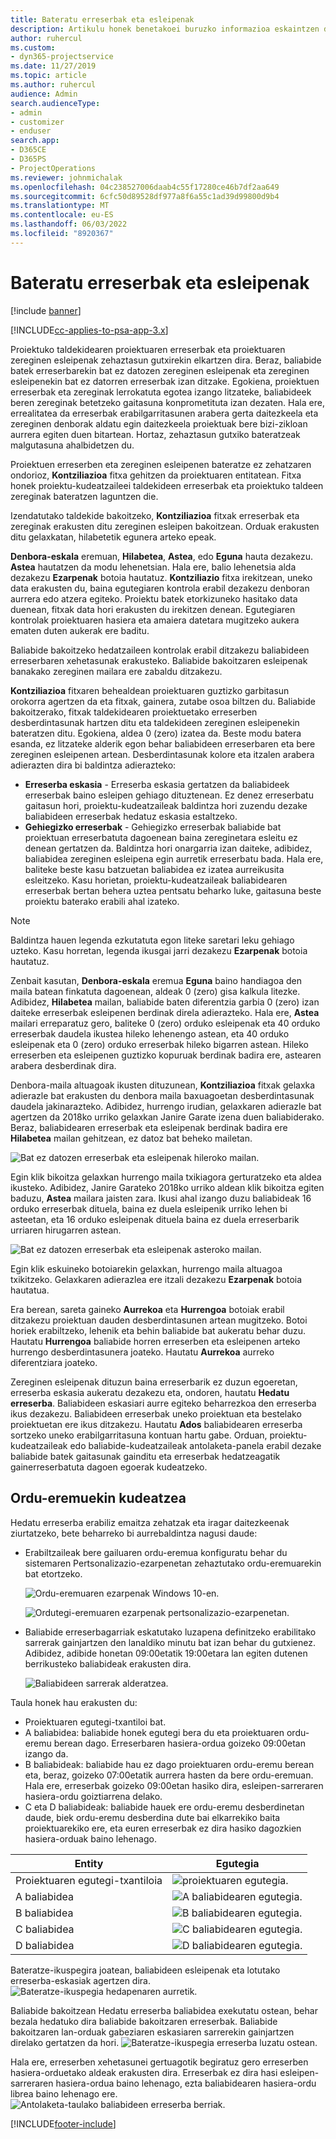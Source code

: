 ```yaml
---
title: Bateratu erreserbak eta esleipenak
description: Artikulu honek benetakoei buruzko informazioa eskaintzen du.
author: ruhercul
ms.custom:
- dyn365-projectservice
ms.date: 11/27/2019
ms.topic: article
ms.author: ruhercul
audience: Admin
search.audienceType:
- admin
- customizer
- enduser
search.app:
- D365CE
- D365PS
- ProjectOperations
ms.reviewer: johnmichalak
ms.openlocfilehash: 04c238527006daab4c55f17280ce46b7df2aa649
ms.sourcegitcommit: 6cfc50d89528df977a8f6a55c1ad39d99800d9b4
ms.translationtype: MT
ms.contentlocale: eu-ES
ms.lasthandoff: 06/03/2022
ms.locfileid: "8920367"
---
```

# <a name="reconcile-bookings-and-assignments"></a>Bateratu erreserbak eta esleipenak

[!include [banner](../includes/psa-now-project-operations.md)]

[!INCLUDE[cc-applies-to-psa-app-3.x](../includes/cc-applies-to-psa-app-3x.md)]

Proiektuko taldekidearen proiektuaren erreserbak eta proiektuaren zereginen esleipenak zehaztasun gutxirekin elkartzen dira. Beraz, baliabide batek erreserbarekin bat ez datozen zereginen esleipenak eta zereginen esleipenekin bat ez datorren erreserbak izan ditzake. Egokiena, proiektuen erreserbak eta zereginak lerrokatuta egotea izango litzateke, baliabideek beren zereginak betetzeko gaitasuna konprometituta izan dezaten. Hala ere, errealitatea da erreserbak erabilgarritasunen arabera gerta daitezkeela eta zereginen denborak aldatu egin daitezkeela proiektuak bere bizi-zikloan aurrera egiten duen bitartean. Hortaz, zehaztasun gutxiko bateratzeak malgutasuna ahalbidetzen du.

Proiektuen erreserben eta zereginen esleipenen bateratze ez zehatzaren ondorioz, **Kontziliazioa** fitxa gehitzen da proiektuaren entitatean. Fitxa honek proiektu-kudeatzaileei taldekideen erreserbak eta proiektuko taldeen zereginak bateratzen laguntzen die.

Izendatutako taldekide bakoitzeko, **Kontziliazioa** fitxak erreserbak eta zereginak erakusten ditu zereginen esleipen bakoitzean. Orduak erakusten ditu gelaxkatan, hilabetetik egunera arteko epeak.

**Denbora-eskala** eremuan, **Hilabetea**, **Astea**, edo **Eguna** hauta dezakezu. **Astea** hautatzen da modu lehenetsian. Hala ere, balio lehenetsia alda dezakezu **Ezarpenak** botoia hautatuz. **Kontziliazio** fitxa irekitzean, uneko data erakusten du, baina egutegiaren kontrola erabil dezakezu denboran aurrera edo atzera egiteko. Proiektu batek etorkizuneko hasitako data duenean, fitxak data hori erakusten du irekitzen denean. Egutegiaren kontrolak proiektuaren hasiera eta amaiera datetara mugitzeko aukera ematen duten aukerak ere baditu.

Baliabide bakoitzeko hedatzaileen kontrolak erabil ditzakezu baliabideen erreserbaren xehetasunak erakusteko. Baliabide bakoitzaren esleipenak banakako zereginen mailara ere zabaldu ditzakezu.

**Kontziliazioa** fitxaren behealdean proiektuaren guztizko garbitasun orokorra agertzen da eta fitxak, gainera, zutabe osoa biltzen du. Baliabide bakoitzerako, fitxak taldekidearen proiektuetako erreserben desberdintasunak hartzen ditu eta taldekideen zereginen esleipenekin bateratzen ditu. Egokiena, aldea 0 (zero) izatea da. Beste modu batera esanda, ez litzateke alderik egon behar baliabideen erreserbaren eta bere zereginen esleipenen artean. Desberdintasunak kolore eta itzalen arabera adierazten dira bi baldintza adierazteko:

- **Erreserba eskasia** - Erreserba eskasia gertatzen da baliabideek erreserbak baino esleipen gehiago dituztenean. Ez denez erreserbatu gaitasun hori, proiektu-kudeatzaileak baldintza hori zuzendu dezake baliabideen erreserbak hedatuz eskasia estaltzeko.
- **Gehiegizko erreserbak** - Gehiegizko erreserbak baliabide bat proiektuan erreserbatuta dagoenean baina zereginetara esleitu ez denean gertatzen da. Baldintza hori onargarria izan daiteke, adibidez, baliabidea zereginen esleipena egin aurretik erreserbatu bada. Hala ere, baliteke beste kasu batzuetan baliabidea ez izatea aurreikusita esleitzeko. Kasu horietan, proiektu-kudeatzaileak baliabidearen erreserbak bertan behera uztea pentsatu beharko luke, gaitasuna beste proiektu baterako erabili ahal izateko.

> [!NOTE]
> Baldintza hauen legenda ezkutatuta egon liteke saretari leku gehiago uzteko. Kasu horretan, legenda ikusgai jarri dezakezu **Ezarpenak** botoia hautatuz.

Zenbait kasutan, **Denbora-eskala** eremua **Eguna** baino handiagoa den maila batean finkatuta dagoenean, aldeak 0 (zero) gisa kalkula litezke. Adibidez, **Hilabetea** mailan, baliabide baten diferentzia garbia 0 (zero) izan daiteke erreserbak esleipenen berdinak direla adierazteko. Hala ere, **Astea** mailari erreparatuz gero, baliteke 0 (zero) orduko esleipenak eta 40 orduko erreserbak daudela ikustea hileko lehenengo astean, eta 40 orduko esleipenak eta 0 (zero) orduko erreserbak hileko bigarren astean. Hileko erreserben eta esleipenen guztizko kopuruak berdinak badira ere, astearen arabera desberdinak dira.

Denbora-maila altuagoak ikusten dituzunean, **Kontziliazioa** fitxak gelaxka adierazle bat erakusten du denbora maila baxuagoetan desberdintasunak daudela jakinarazteko. Adibidez, hurrengo irudian, gelaxkaren adierazle bat agertzen da 2018ko urriko gelaxkan Janire Garate izena duen baliabiderako. Beraz, baliabidearen erreserbak eta esleipenak berdinak badira ere **Hilabetea** mailan gehitzean, ez datoz bat beheko mailetan.

![Bat ez datozen erreserbak eta esleipenak hileroko mailan.](media/reconcile-assignments-01.JPG)

Egin klik bikoitza gelaxkan hurrengo maila txikiagora gerturatzeko eta aldea ikusteko. Adibidez, Janire Garateko 2018ko urriko aldean klik bikoitza egiten baduzu, **Astea** mailara jaisten zara. Ikusi ahal izango duzu baliabideak 16 orduko erreserbak dituela, baina ez duela esleipenik urriko lehen bi asteetan, eta 16 orduko esleipenak dituela baina ez duela erreserbarik urriaren hirugarren astean.

![Bat ez datozen erreserbak eta esleipenak asteroko mailan.](media/reconcile-assignments-02.JPG)

Egin klik eskuineko botoiarekin gelaxkan, hurrengo maila altuagoa txikitzeko. Gelaxkaren adierazlea ere itzali dezakezu **Ezarpenak** botoia hautatua. 

Era berean, sareta gaineko **Aurrekoa** eta **Hurrengoa** botoiak erabil ditzakezu proiektuan dauden desberdintasunen artean mugitzeko. Botoi horiek erabiltzeko, lehenik eta behin baliabide bat aukeratu behar duzu. Hautatu **Hurrengoa** baliabide horren erreserben eta esleipenen arteko hurrengo desberdintasunera joateko. Hautatu **Aurrekoa** aurreko diferentziara joateko.

Zereginen esleipenak dituzun baina erreserbarik ez duzun egoeretan, erreserba eskasia aukeratu dezakezu eta, ondoren, hautatu **Hedatu erreserba**. Baliabideen eskasiari aurre egiteko beharrezkoa den erreserba ikus dezakezu. Baliabideen erreserbak uneko proiektuan eta bestelako proiektuetan ere ikus ditzakezu. Hautatu **Ados** baliabidearen erreserba sortzeko uneko erabilgarritasuna kontuan hartu gabe. Orduan, proiektu-kudeatzaileak edo baliabide-kudeatzaileak antolaketa-panela erabil dezake baliabide batek gaitasunak gainditu eta erreserbak hedatzeagatik gainerreserbatuta dagoen egoerak kudeatzeko.

## <a name="managing-with-time-zones"></a>Ordu-eremuekin kudeatzea
Hedatu erreserba erabiliz emaitza zehatzak eta iragar daitezkeenak ziurtatzeko, bete beharreko bi aurrebaldintza nagusi daude:  

- Erabiltzaileak bere gailuaren ordu-eremua konfiguratu behar du sistemaren Pertsonalizazio-ezarpenetan zehaztutako ordu-eremuarekin bat etortzeko.
 
  ![Ordu-eremuaren ezarpenak Windows 10-en.](media/reconcile-assignments-03.png)

  ![Ordutegi-eremuaren ezarpenak pertsonalizazio-ezarpenetan.](media/reconcile-assignments-04.png)
 
- Baliabide erreserbagarriak eskatutako luzapena definitzeko erabilitako sarrerak gainjartzen den lanaldiko minutu bat izan behar du gutxienez. Adibidez, adibide honetan 09:00etatik 19:00etara lan egiten dutenen berrikusteko baliabideak erakusten dira. 

  ![Baliabideen sarrerak alderatzea.](media/reconcile-assignments-05.png)

Taula honek hau erakusten du:

- Proiektuaren egutegi-txantiloi bat.
- A baliabidea: baliabide honek egutegi bera du eta proiektuaren ordu-eremu berean dago. Erreserbaren hasiera-ordua goizeko 09:00etan izango da.
- B baliabideak: baliabide hau ez dago proiektuaren ordu-eremu berean eta, beraz, goizeko 07:00etatik aurrera hasten da bere ordu-eremuan. Hala ere, erreserbak goizeko 09:00etan hasiko dira, esleipen-sarreraren hasiera-ordu goiztiarrena delako.
- C eta D baliabideak: baliabide hauek ere ordu-eremu desberdinetan daude, biek ordu-eremu desberdina dute bai elkarrekiko baita proiektuarekiko ere, eta euren erreserbak ez dira hasiko dagozkien hasiera-orduak baino lehenago.

|Entity  |Egutegia  |
|-|-|
|Proiektuaren egutegi-txantiloia   | ![proiektuaren egutegia.](media/reconcile-assignments-06.png) |
|A baliabidea  | ![A baliabidearen egutegia.](media/reconcile-assignments-06.png) |
|B baliabidea  |  ![B baliabidearen egutegia.](media/reconcile-assignments-07.png) |
|C baliabidea  |  ![C baliabidearen egutegia.](media/reconcile-assignments-08.png) |
|D baliabidea  | ![D baliabidearen egutegia.](media/reconcile-assignments-09.png)  |
 
Bateratze-ikuspegira joatean, baliabideen esleipenak eta lotutako erreserba-eskasiak agertzen dira.
 ![Bateratze-ikuspegia hedapenaren aurretik.](media/reconcile-assignments-10.png)

Baliabide bakoitzean Hedatu erreserba baliabidea exekutatu ostean, behar bezala hedatuko dira baliabide bakoitzaren erreserbak. Baliabide bakoitzaren lan-orduak gabeziaren eskasiaren sarrerekin gainjartzen direlako gertatzen da hori.
 ![Bateratze-ikuspegia erreserba luzatu ostean.](media/reconcile-assignments-11.png) 

Hala ere, erreserben xehetasunei gertuagotik begiratuz gero erreserben hasiera-orduetako aldeak erakusten dira. Erreserbak ez dira hasi esleipen-sarreraren hasiera-ordua baino lehenago, ezta baliabidearen hasiera-ordu librea baino lehenago ere.
 ![Antolaketa-taulako baliabideen erreserba berriak.](media/reconcile-assignments-12.png)


[!INCLUDE[footer-include](../includes/footer-banner.md)]
